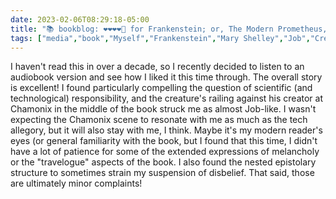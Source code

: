 ```yaml
---
date: 2023-02-06T08:29:18-05:00
title: "📚 bookblog: ❤️❤️❤️❤️🖤 for Frankenstein; or, The Modern Prometheus, by Mary Shelley"
tags: ["media","book","Myself","Frankenstein","Mary Shelley","Job","Creation","Switzerland","audiobooks"]
---
```

I haven't read this in over a decade, so I recently decided to listen to an audiobook version and see how I liked it this time through. The overall story is excellent! I found particularly compelling the question of scientific (and technological) responsibility, and the creature's railing against his creator at Chamonix in the middle of the book struck me as almost Job-like. I wasn't expecting the Chamonix scene to resonate with me as much as the tech allegory, but it will also stay with me, I think. Maybe it's my modern reader's eyes (or general familiarity with the book, but I found that this time, I didn't have a lot of patience for some of the extended expressions of melancholy or the "travelogue" aspects of the book. I also found the nested epistolary structure to sometimes strain my suspension of disbelief. That said, those are ultimately minor complaints!